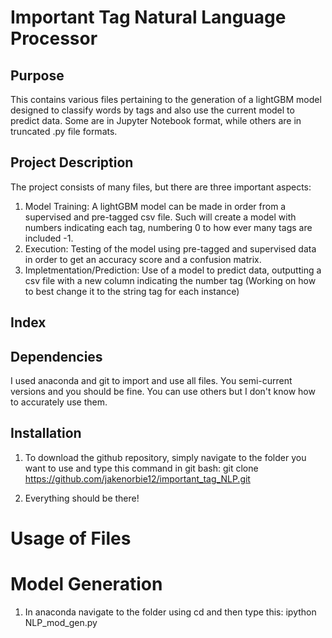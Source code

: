 # Important Tag Natural Language Processor

## Purpose
This contains various files pertaining to the generation of a lightGBM model designed to classify words by tags and also use the current model to predict data. Some are in Jupyter Notebook format, while others are in truncated .py file formats.

## Project Description

The project consists of many files, but there are three important aspects:
1) Model Training: A lightGBM model can be made in order from a supervised and pre-tagged csv file. Such will create a model with numbers indicating each tag, numbering 0 to how ever many tags are included -1.
2) Execution: Testing of the model using pre-tagged and supervised data in order to get an accuracy score and a confusion matrix.
3) Impletmentation/Prediction: Use of a model to predict data, outputting a csv file with a new column indicating the number tag (Working on how to best change it to the string tag for each instance)

## Index

## Dependencies

I used anaconda and git to import and use all files. You semi-current versions and you should be fine. You can use others but I don't know how to accurately use them.

## Installation

1) To download the github repository, simply navigate to the folder you want to use and type this command in git bash:
git clone https://github.com/jakenorbie12/important_tag_NLP.git

2) Everything should be there!

# Usage of Files

# Model Generation

1) In anaconda navigate to the folder using cd and then type this:
ipython NLP_mod_gen.py
